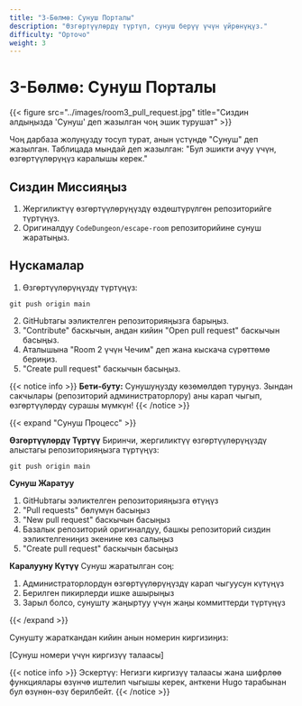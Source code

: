 ```yaml
---
title: "3-Бөлмө: Сунуш Порталы"
description: "Өзгөртүүлөрдү түртүп, сунуш берүү үчүн үйрөнүңүз."
difficulty: "Орточо"
weight: 3
---
```


# 3-Бөлмө: Сунуш Порталы

{{< figure src="../images/room3_pull_request.jpg" title="Сиздин алдыңызда 'Сунуш' деп жазылган чоң эшик турушат" >}}

Чоң дарбаза жолуңузду тосуп турат, анын үстүндө "Сунуш" деп жазылган. Таблицада мындай деп жазылган: "Бул эшикти ачуу үчүн, өзгөртүүлөрүңүз каралышы керек."

## Сиздин Миссияңыз

1. Жергиликтүү өзгөртүүлөрүңүздү өздөштүрүлгөн репозиторийге түртүңүз.
2. Оригиналдуу `CodeDungeon/escape-room` репозиторийине сунуш жаратыңыз.

## Нускамалар

1. Өзгөртүүлөрүңүздү түртүңүз:

```
git push origin main
```

2. GitHubтагы ээликтелген репозиторияңызга барыңыз.
3. "Contribute" баскычын, андан кийин "Open pull request" баскычын басыңыз.
4. Аталышына "Room 2 үчүн Чечим" деп жана кыскача сүрөттөмө бериңиз.
5. "Create pull request" баскычын басыңыз.

{{< notice info >}}
**Бети-буту:** Сунушуңузду көзөмөлдөп туруңуз. Зындан сакчылары (репозиторий администраторлору) аны карап чыгып, өзгөртүүлөрдү сурашы мүмкүн!
{{< /notice >}}

{{< expand "Сунуш Процесс" >}}

**Өзгөртүүлөрдү Түртүү**
Биринчи, жергиликтүү өзгөртүүлөрүңүздү алыстагы репозиторияңызга түртүңүз:

```
git push origin main
```

**Сунуш Жаратуу**
1. GitHubтагы ээликтелген репозиторияңызга өтүңүз
2. "Pull requests" бөлүмүн басыңыз
3. "New pull request" баскычын басыңыз
4. Базалык репозиторий оригиналдуу, башкы репозиторий сиздин ээликтелгениңиз экенине көз салыңыз
5. "Create pull request" баскычын басыңыз

**Каралууну Күтүү**
Сунуш жаратылган соң:
1. Администраторлордун өзгөртүүлөрүңүздү карап чыгуусун күтүңүз
2. Берилген пикирлерди ишке ашырыңыз
3. Зарыл болсо, сунушту жаңыртуу үчүн жаңы коммиттерди түртүңүз

{{< /expand >}}

Сунушту жараткандан кийин анын номерин киргизиңиз:

[Сунуш номери үчүн киргизүү талаасы]

{{< notice info >}}
Эскертүү: Негизги киргизүү талаасы жана шифрлөө функциялары өзүнчө иштелип чыгышы керек, анткени Hugo тарабынан бул өзүнөн-өзү берилбейт.
{{< /notice >}}